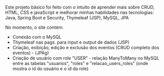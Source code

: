 Este projeto básico foi feito com o intuito de aprender mais sobre CRUD, HTML, CSS e javaScript e melhorar minhas habilidades nas tecnologias: Java, Spring Boot e Security, Thymeleaf (JSP), MySQL, JPA

No momento, o site contém:

- Conexão com o MySQL
- Thymeleaf nas pags. para input e output de dados (JSP)
- Criação, exibição, edição e exclusão dos eventos (CRUD completo dos eventos) - (JPAg)
- Criação de usuário com role "USER" - relação ManyToMany no MySQL entre as tabelas "usuarios", "roles" e "relacao_users_roles" (onde mostra o id do usuário e o id da role)